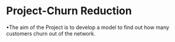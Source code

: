 # Project-Churn Reduction
•The aim of the Project is to develop a model to find out how many customers churn out of the network.
